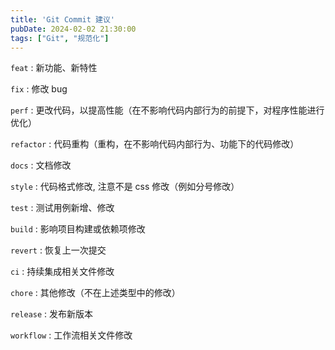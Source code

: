 ```yaml
---
title: 'Git Commit 建议'
pubDate: 2024-02-02 21:30:00
tags: ["Git", "规范化"]
---
```

`feat` : 新功能、新特性

`fix` : 修改 bug

`perf` : 更改代码，以提高性能（在不影响代码内部行为的前提下，对程序性能进行优化）

`refactor` : 代码重构（重构，在不影响代码内部行为、功能下的代码修改）

`docs` : 文档修改

`style` : 代码格式修改, 注意不是 css 修改（例如分号修改）

`test` : 测试用例新增、修改

`build` : 影响项目构建或依赖项修改

`revert` : 恢复上一次提交

`ci` : 持续集成相关文件修改

`chore` : 其他修改（不在上述类型中的修改）

`release` : 发布新版本

`workflow` : 工作流相关文件修改